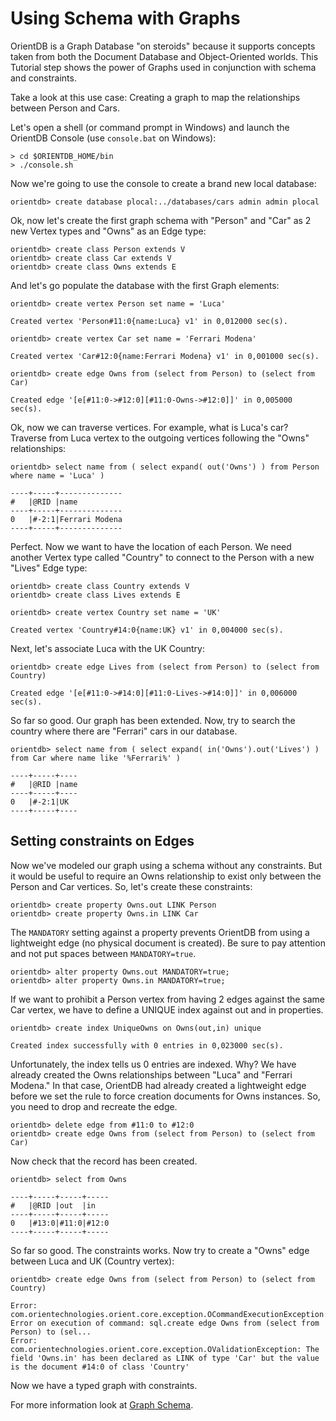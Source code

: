 # Using Schema with Graphs

OrientDB is a Graph Database "on steroids" because it supports concepts taken from both the Document Database and Object-Oriented worlds. This Tutorial step shows the power of Graphs used in conjunction with schema and constraints.

Take a look at this use case:  Creating a graph to map the relationships between Person and Cars.

Let's open a shell (or command prompt in Windows) and launch the OrientDB Console (use `console.bat` on Windows):

    > cd $ORIENTDB_HOME/bin
    > ./console.sh

Now we're going to use the console to create a brand new local database:

    orientdb> create database plocal:../databases/cars admin admin plocal

Ok, now let's create the first graph schema with "Person" and "Car" as 2 new Vertex types and "Owns" as an Edge type:

    orientdb> create class Person extends V
    orientdb> create class Car extends V
    orientdb> create class Owns extends E

And let's go populate the database with the first Graph elements:

    orientdb> create vertex Person set name = 'Luca'

    Created vertex 'Person#11:0{name:Luca} v1' in 0,012000 sec(s).

    orientdb> create vertex Car set name = 'Ferrari Modena'

    Created vertex 'Car#12:0{name:Ferrari Modena} v1' in 0,001000 sec(s).

    orientdb> create edge Owns from (select from Person) to (select from Car)

    Created edge '[e[#11:0->#12:0][#11:0-Owns->#12:0]]' in 0,005000 sec(s).

Ok, now we can traverse vertices. For example, what is Luca's car? Traverse from Luca vertex to the outgoing vertices following the "Owns" relationships:

    orientdb> select name from ( select expand( out('Owns') ) from Person where name = 'Luca' )

    ----+-----+--------------
    #   |@RID |name
    ----+-----+--------------
    0   |#-2:1|Ferrari Modena
    ----+-----+--------------

Perfect. Now we want to have the location of each Person. We need another Vertex type called "Country" to connect to the Person with a new "Lives" Edge type:

    orientdb> create class Country extends V
    orientdb> create class Lives extends E

    orientdb> create vertex Country set name = 'UK'

    Created vertex 'Country#14:0{name:UK} v1' in 0,004000 sec(s).

Next, let's associate Luca with the UK Country:

    orientdb> create edge Lives from (select from Person) to (select from Country)

    Created edge '[e[#11:0->#14:0][#11:0-Lives->#14:0]]' in 0,006000 sec(s).

So far so good.  Our graph has been extended. Now, try to search the country where there are "Ferrari" cars in our database.

    orientdb> select name from ( select expand( in('Owns').out('Lives') ) from Car where name like '%Ferrari%' )

    ----+-----+----
    #   |@RID |name
    ----+-----+----
    0   |#-2:1|UK
    ----+-----+----

## Setting constraints on Edges

Now we've modeled our graph using a schema without any constraints. But it would be useful to require an Owns relationship to exist only between the Person and Car vertices. So, let's create these constraints:

    orientdb> create property Owns.out LINK Person
    orientdb> create property Owns.in LINK Car

The `MANDATORY` setting against a property prevents OrientDB from using a lightweight edge (no physical document is created).  Be sure to pay attention and not put spaces between `MANDATORY=true`.

    orientdb> alter property Owns.out MANDATORY=true;
    orientdb> alter property Owns.in MANDATORY=true;

If we want to prohibit a Person vertex from having 2 edges against the same Car vertex, we have to define a UNIQUE index against out and in properties.

    orientdb> create index UniqueOwns on Owns(out,in) unique

    Created index successfully with 0 entries in 0,023000 sec(s).

Unfortunately, the index tells us 0 entries are indexed. Why?  We have already created the Owns relationships between "Luca" and "Ferrari Modena." In that case, OrientDB had already created a lightweight edge before we set the rule to force creation documents for Owns instances. So, you need to drop and recreate the edge.

    orientdb> delete edge from #11:0 to #12:0
    orientdb> create edge Owns from (select from Person) to (select from Car)

Now check that the record has been created.

    orientdb> select from Owns

    ----+-----+-----+-----
    #   |@RID |out  |in
    ----+-----+-----+-----
    0   |#13:0|#11:0|#12:0
    ----+-----+-----+-----

So far so good.  The constraints works.  Now try to create a "Owns" edge between Luca and UK (Country vertex):

    orientdb> create edge Owns from (select from Person) to (select from Country)

    Error: com.orientechnologies.orient.core.exception.OCommandExecutionException: Error on execution of command: sql.create edge Owns from (select from Person) to (sel...
    Error: com.orientechnologies.orient.core.exception.OValidationException: The field 'Owns.in' has been declared as LINK of type 'Car' but the value is the document #14:0 of class 'Country'

Now we have a typed graph with constraints.

For more information look at [Graph Schema](Graph-Schema.md).
